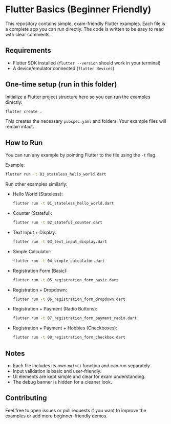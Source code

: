 # Flutter Basics (Beginner Friendly)

This repository contains simple, exam-friendly Flutter examples. Each file is a complete app you can run directly. The code is written to be easy to read with clear comments.

## Requirements
- Flutter SDK installed (`flutter --version` should work in your terminal)
- A device/emulator connected (`flutter devices`)

## One-time setup (run in this folder)
Initialize a Flutter project structure here so you can run the examples directly:
```bash
flutter create .
```
This creates the necessary `pubspec.yaml` and folders. Your example files will remain intact.

## How to Run
You can run any example by pointing Flutter to the file using the `-t` flag.

Example:
```bash
flutter run -t 01_stateless_hello_world.dart
```

Run other examples similarly:
- Hello World (Stateless):
  ```bash
  flutter run -t 01_stateless_hello_world.dart
  ```
- Counter (Stateful):
  ```bash
  flutter run -t 02_stateful_counter.dart
  ```
- Text Input + Display:
  ```bash
  flutter run -t 03_text_input_display.dart
  ```
- Simple Calculator:
  ```bash
  flutter run -t 04_simple_calculator.dart
  ```
- Registration Form (Basic):
  ```bash
  flutter run -t 05_registration_form_basic.dart
  ```
- Registration + Dropdown:
  ```bash
  flutter run -t 06_registration_form_dropdown.dart
  ```
- Registration + Payment (Radio Buttons):
  ```bash
  flutter run -t 07_registration_form_payment_radio.dart
  ```
- Registration + Payment + Hobbies (Checkboxes):
  ```bash
  flutter run -t 08_registration_form_checkbox.dart
  ```

## Notes
- Each file includes its own `main()` function and can run separately.
- Input validation is basic and user-friendly.
- UI elements are kept simple and clear for exam understanding.
- The debug banner is hidden for a cleaner look.

## Contributing
Feel free to open issues or pull requests if you want to improve the examples or add more beginner-friendly demos.
